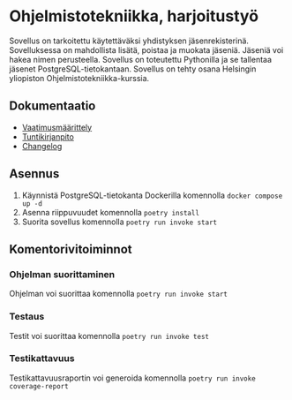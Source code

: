 # Ohjelmistotekniikka, harjoitustyö

Sovellus on tarkoitettu käytettäväksi yhdistyksen jäsenrekisterinä. Sovelluksessa on mahdollista lisätä, poistaa ja muokata jäseniä. Jäseniä voi hakea nimen perusteella. Sovellus on toteutettu Pythonilla ja se tallentaa jäsenet PostgreSQL-tietokantaan. Sovellus on tehty osana Helsingin yliopiston Ohjelmistotekniikka-kurssia.

## Dokumentaatio

- [Vaatimusmäärittely](dokumentaatio/vaatimusmaarittely.md)
- [Tuntikirjanpito](dokumentaatio/tuntikirjanpito.md)
- [Changelog](dokumentaatio/changelog.md)

## Asennus

1. Käynnistä PostgreSQL-tietokanta Dockerilla komennolla `docker compose up -d`
2. Asenna riippuvuudet komennolla `poetry install`
3. Suorita sovellus komennolla `poetry run invoke start`

## Komentorivitoiminnot

### Ohjelman suorittaminen

Ohjelman voi suorittaa komennolla `poetry run invoke start`

### Testaus

Testit voi suorittaa komennolla `poetry run invoke test`

### Testikattavuus

Testikattavuusraportin voi generoida komennolla `poetry run invoke coverage-report`